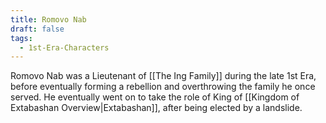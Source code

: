 ```yaml
---
title: Romovo Nab
draft: false
tags:
  - 1st-Era-Characters
---
```

 Romovo Nab was a Lieutenant of [[The Ing Family]] during the late 1st Era, before eventually forming a rebellion and overthrowing the family he once served. He eventually went on to take the role of King of [[Kingdom of Extabashan Overview|Extabashan]], after being elected by a landslide.